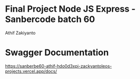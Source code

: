 # Final Project Node JS Express - Sanbercode batch 60

Athif Zakiyanto

# Swagger Documentation

https://sanberbe60-athif-hdo0d3xpi-zackyantoleos-projects.vercel.app/docs/
